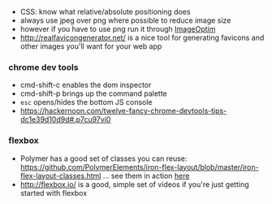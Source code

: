 * CSS: know what relative/absolute positioning does
* always use jpeg over png where possible to reduce image size
* however if you have to use png run it through [ImageOptim](https://imageoptim.com)
* http://realfavicongenerator.net/ is a nice tool for generating favicons and other images you'll want for your web app

### chrome dev tools
* cmd-shift-c enables the dom inspector
* cmd-shift-p brings up the command palette
* `esc` opens/hides the bottom JS console
* https://hackernoon.com/twelve-fancy-chrome-devtools-tips-dc1e39d10d9d#.p7cu97vi0

### flexbox
* Polymer has a good set of classes you can reuse: https://github.com/PolymerElements/iron-flex-layout/blob/master/iron-flex-layout-classes.html ... see them in action [here](https://elements.polymer-project.org/guides/flex-layout)
* http://flexbox.io/ is a good, simple set of videos if you're just getting started with flexbox
